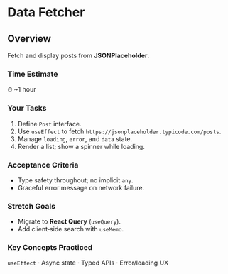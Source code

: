 # Data Fetcher

## Overview

Fetch and display posts from **JSONPlaceholder**.

### Time Estimate

⏱ \~1 hour

### Your Tasks

1. Define `Post` interface.
2. Use `useEffect` to fetch `https://jsonplaceholder.typicode.com/posts`.
3. Manage `loading`, `error`, and `data` state.
4. Render a list; show a spinner while loading.

### Acceptance Criteria

* Type safety throughout; no implicit `any`.
* Graceful error message on network failure.

### Stretch Goals

* Migrate to **React Query** (`useQuery`).
* Add client‑side search with `useMemo`.

### Key Concepts Practiced

`useEffect` · Async state · Typed APIs · Error/loading UX
